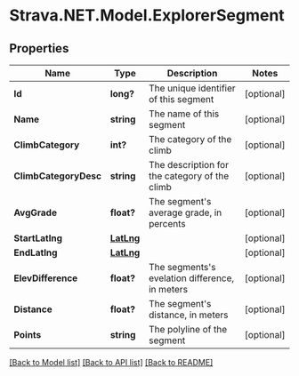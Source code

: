 # Strava.NET.Model.ExplorerSegment
## Properties

Name | Type | Description | Notes
------------ | ------------- | ------------- | -------------
**Id** | **long?** | The unique identifier of this segment | [optional] 
**Name** | **string** | The name of this segment | [optional] 
**ClimbCategory** | **int?** | The category of the climb | [optional] 
**ClimbCategoryDesc** | **string** | The description for the category of the climb | [optional] 
**AvgGrade** | **float?** | The segment&#39;s average grade, in percents | [optional] 
**StartLatlng** | [**LatLng**](LatLng.md) |  | [optional] 
**EndLatlng** | [**LatLng**](LatLng.md) |  | [optional] 
**ElevDifference** | **float?** | The segments&#39;s evelation difference, in meters | [optional] 
**Distance** | **float?** | The segment&#39;s distance, in meters | [optional] 
**Points** | **string** | The polyline of the segment | [optional] 

[[Back to Model list]](../README.md#documentation-for-models) [[Back to API list]](../README.md#documentation-for-api-endpoints) [[Back to README]](../README.md)

